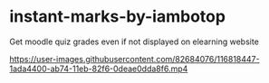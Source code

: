 # instant-marks-by-iambotop
Get moodle quiz grades even if not displayed on elearning website






https://user-images.githubusercontent.com/82684076/116818447-1ada4400-ab74-11eb-82f6-0deae0dda8f6.mp4





